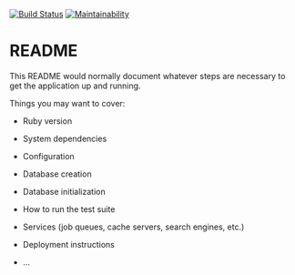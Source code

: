 [![Build Status](https://travis-ci.org/vareversat/UTBM-Web-Project.svg?branch=master)](https://travis-ci.org/vareversat/UTBM-Web-Project)
[![Maintainability](https://api.codeclimate.com/v1/badges/72c0257466f6f4aa1f56/maintainability)](https://codeclimate.com/github/vareversat/UTBM-Web-Project/maintainability)

# README

This README would normally document whatever steps are necessary to get the
application up and running.

Things you may want to cover:

* Ruby version

* System dependencies

* Configuration

* Database creation

* Database initialization

* How to run the test suite

* Services (job queues, cache servers, search engines, etc.)

* Deployment instructions

* ...
